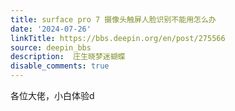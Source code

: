 ```yaml
---
title: surface pro 7 摄像头触屏人脸识别不能用怎么办
date: '2024-07-26'
linkTitle: https://bbs.deepin.org/en/post/275566
source: deepin_bbs
description:  庄生晓梦迷蝴蝶 
disable_comments: true
---
```

各位大佬，小白体验d
